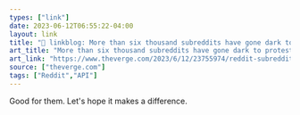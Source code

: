 ```yaml
---
types: ["link"]
date: 2023-06-12T06:55:22-04:00
layout: link
title: "🔗 linkblog: More than six thousand subreddits have gone dark to protest Reddit’s API changes - The Verge'"
art_title: "More than six thousand subreddits have gone dark to protest Reddit’s API changes - The Verge"
art_link: "https://www.theverge.com/2023/6/12/23755974/reddit-subreddits-going-dark-private-protest-api-changes"
source: ["theverge.com"]
tags: ["Reddit","API"]
---
```

Good for them. Let's hope it makes a difference.  
 
